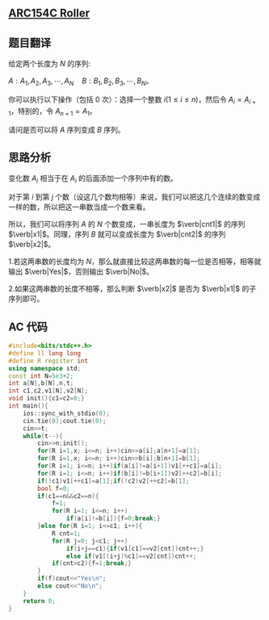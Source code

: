 ## [ARC154C Roller](https://www.luogu.com.cn/problem/AT_arc154_c)
## 题目翻译
给定两个长度为 $N$ 的序列:

$A:A_1,A_2,A_3,\cdots,A_N\quad B:B_1,B_2,B_3,\cdots,B_N$。

你可以执行以下操作（包括 $0$ 次）：选择一个整数 $i(1\le i\le n)$，然后令 $A_i=A_{i+1}$，特别的，令 $A_{n+1}=A_1$。

请问是否可以将 $A$ 序列变成 $B$ 序列。
## 思路分析
变化数 $A_i$ 相当于在 $A_i$ 的后面添加一个序列中有的数。

对于第 $i$ 到第 $j$ 个数（设这几个数均相等）来说，我们可以把这几个连续的数变成一样的数，所以把这一串数当成一个数来看。

所以，我们可以将序列 $A$ 的 $N$ 个数变成，一串长度为 $\verb|cnt1|$ 的序列 $\verb|x1|$。同理，序列 $B$ 就可以变成长度为 $\verb|cnt2|$ 的序列 $\verb|x2|$。

$1$.若这两串数的长度均为 $N$，那么就直接比较这两串数的每一位是否相等，相等就输出 $\verb|Yes|$，否则输出 $\verb|No|$。

$2$.如果这两串数的长度不相等，那么判断 $\verb|x2|$ 是否为 $\verb|x1|$ 的子序列即可。
## AC 代码
```cpp
#include<bits/stdc++.h>
#define ll long long
#define R register int
using namespace std;
const int N=5e3+2;
int a[N],b[N],n,t;
int c1,c2,v1[N],v2[N];
void init(){c1=c2=0;}
int main(){
    ios::sync_with_stdio(0);
    cin.tie(0);cout.tie(0);
    cin>>t;
    while(t--){
        cin>>n;init();
        for(R i=1,x; i<=n; i++)cin>>a[i];a[n+1]=a[1];
        for(R i=1,x; i<=n; i++)cin>>b[i];b[n+1]=b[1];
		for(R i=1; i<=n; i++)if(a[i]!=a[i+1])v1[++c1]=a[i];
		for(R i=1; i<=n; i++)if(b[i]!=b[i+1])v2[++c2]=b[i];
		if(!c1)v1[++c1]=a[1];if(!c2)v2[++c2]=b[1];
		bool f=0;
        if(c1==n&&c2==n){
        	f=1;
        	for(R i=1; i<=n; i++)
				if(a[i]!=b[i]){f=0;break;}
		}else for(R i=1; i<=c1; i++){
			R cnt=1;
			for(R j=0; j<c1; j++)
				if(i+j==c1){if(v1[c1]==v2[cnt])cnt++;}
				else if(v1[(i+j)%c1]==v2[cnt])cnt++;
			if(cnt>c2){f=1;break;}
		}
		if(f)cout<<"Yes\n";
		else cout<<"No\n";
    }
    return 0;
}
```
